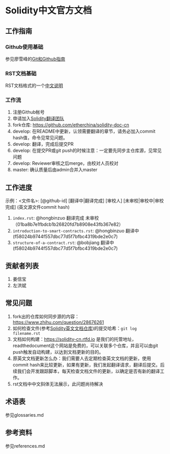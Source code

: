 # Solidity中文官方文档 

## 工作指南

### Github使用基础

参见廖雪峰的[Git和Github指南](https://www.liaoxuefeng.com/wiki/0013739516305929606dd18361248578c67b8067c8c017b000/001373962845513aefd77a99f4145f0a2c7a7ca057e7570000)

### RST文档基础

RST文档格式的一个[中文说明](http://www.cnblogs.com/seayxu/p/5603876.html)

### 工作流

1. 注册Github帐号
2. 申请加入[Solidity翻译团队](https://github.com/orgs/etherchina/teams/solidity-translation-team/)
3. fork仓库: https://github.com/etherchina/solidity-doc-cn
4. develop: 在README中更新，认领需要翻译的章节，请务必加入commit hash值，命令见常见问题。
5. develop: 翻译，完成后提交PR
6. develop: 在提交PR或git push的时候注意：一定要先同步主仓库源，见常见问题
7. develop: Reviewer审核之后merge，由校对人员校对
8. master: 确认质量后由admin合并入master

## 工作进度

示例：<文件名>: [@github-id] [翻译中|翻译完成] [审校人] [未审校|审校中|审校完成] (英文源文件commit hash)  

1. `index.rst`: @hongbinzuo 翻译完成 未审校 （01ba8b7e1fbdcb1b26820fd7b8908e43fb367e82）
2. `introduction-to-smart-contracts.rst`: @hongbinzuo 翻译中(f58024b9744f557dbc77d5f7bfbc4319bde2e0c7)
3. `structure-of-a-contract.rst`: @bobjiang 翻译中 (f58024b9744f557dbc77d5f7bfbc4319bde2e0c7)


## 贡献者列表

1. 姜信宝 
2. 左洪斌

## 常见问题
1. fork出的仓库如何同步源的内容：https://www.zhihu.com/question/28676261
2. 如何检查文件(参考[Solidity英文文档仓库](https://github.com/ethereum/solidity))的提交哈希：`git log filename.rst`
3. 文档如何构建：https://solidity-cn.rtfd.io 是我们的托管地址，readthedocument这个网站是免费的，可以关联多个仓库，并且可以由git push触发自动构建，以达到文档更新的目的。
4. 原英文文档更新怎么办：我们需要人去定期检查英文文档的更新，使用commit hash来比较更新，如果有更新，我们发起翻译请求，翻译后提交。后续我们会开发跟踪脚本，每天检查文档文件的更新，以确定是否有新的翻译工作。
5. rst文档中中文斜体无法展示，此问题尚待解决

## 术语表
参见glossaries.md

## 参考资料
参见references.md
